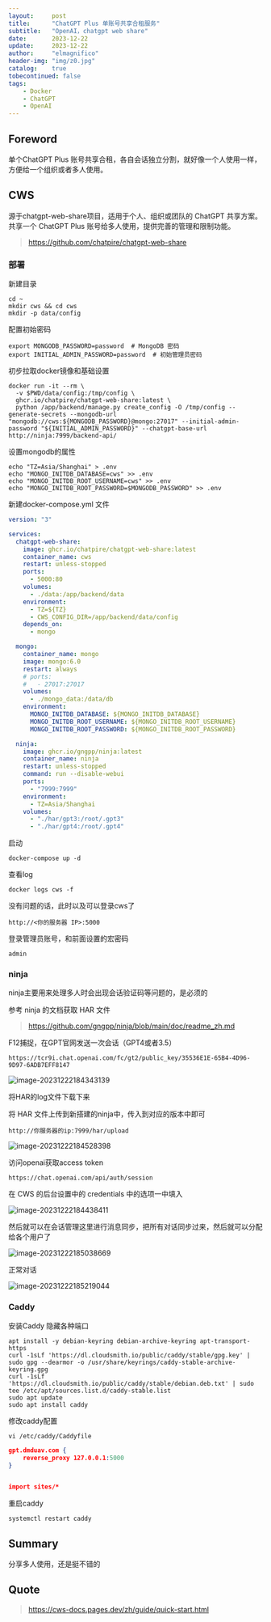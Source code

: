 ```yaml
---
layout:     post
title:      "ChatGPT Plus 单账号共享合租服务"
subtitle:   "OpenAI，chatgpt web share"
date:       2023-12-22
update:     2023-12-22
author:     "elmagnifico"
header-img: "img/z0.jpg"
catalog:    true
tobecontinued: false
tags:
    - Docker
    - ChatGPT
    - OpenAI
---
```


## Foreword

单个ChatGPT Plus 账号共享合租，各自会话独立分割，就好像一个人使用一样，方便给一个组织或者多人使用。



## CWS

源于chatgpt-web-share项目，适用于个人、组织或团队的 ChatGPT 共享方案。共享一个 ChatGPT Plus 账号给多人使用，提供完善的管理和限制功能。

> https://github.com/chatpire/chatgpt-web-share



### 部署

新建目录

```shell
cd ~
mkdir cws && cd cws
mkdir -p data/config
```



配置初始密码

```shell
export MONGODB_PASSWORD=password  # MongoDB 密码
export INITIAL_ADMIN_PASSWORD=password  # 初始管理员密码
```



初步拉取docker镜像和基础设置

```shell
docker run -it --rm \
  -v $PWD/data/config:/tmp/config \
  ghcr.io/chatpire/chatgpt-web-share:latest \
  python /app/backend/manage.py create_config -O /tmp/config --generate-secrets --mongodb-url "mongodb://cws:${MONGODB_PASSWORD}@mongo:27017" --initial-admin-password "${INITIAL_ADMIN_PASSWORD}" --chatgpt-base-url http://ninja:7999/backend-api/
```



设置mongodb的属性

```shell
echo "TZ=Asia/Shanghai" > .env
echo "MONGO_INITDB_DATABASE=cws" >> .env
echo "MONGO_INITDB_ROOT_USERNAME=cws" >> .env
echo "MONGO_INITDB_ROOT_PASSWORD=$MONGODB_PASSWORD" >> .env
```



新建docker-compose.yml 文件

```yaml
version: "3"

services:
  chatgpt-web-share:
    image: ghcr.io/chatpire/chatgpt-web-share:latest
    container_name: cws
    restart: unless-stopped
    ports:
      - 5000:80
    volumes:
      - ./data:/app/backend/data
    environment:
      - TZ=${TZ}
      - CWS_CONFIG_DIR=/app/backend/data/config
    depends_on:
      - mongo

  mongo:
    container_name: mongo
    image: mongo:6.0
    restart: always
    # ports:
    #   - 27017:27017
    volumes:
      - ./mongo_data:/data/db
    environment:
      MONGO_INITDB_DATABASE: ${MONGO_INITDB_DATABASE}
      MONGO_INITDB_ROOT_USERNAME: ${MONGO_INITDB_ROOT_USERNAME}
      MONGO_INITDB_ROOT_PASSWORD: ${MONGO_INITDB_ROOT_PASSWORD}

  ninja:
    image: ghcr.io/gngpp/ninja:latest
    container_name: ninja
    restart: unless-stopped
    command: run --disable-webui
    ports:
      - "7999:7999"
    environment:
      - TZ=Asia/Shanghai
    volumes:
      - "./har/gpt3:/root/.gpt3"
      - "./har/gpt4:/root/.gpt4"

```



启动

```
docker-compose up -d
```



查看log

```
docker logs cws -f
```



没有问题的话，此时以及可以登录cws了

```
http://<你的服务器 IP>:5000
```



登录管理员账号，和前面设置的宏密码

```
admin
```



### ninja

ninja主要用来处理多人时会出现会话验证码等问题的，是必须的



参考 ninja 的文档获取 HAR 文件

> https://github.com/gngpp/ninja/blob/main/doc/readme_zh.md

F12捕捉，在GPT官网发送一次会话（GPT4或者3.5）

```
https://tcr9i.chat.openai.com/fc/gt2/public_key/35536E1E-65B4-4D96-9D97-6ADB7EFF8147
```

![image-20231222184343139](https://img.elmagnifico.tech/static/upload/elmagnifico/image-20231222184343139.png)



将HAR的log文件下载下来

将 HAR 文件上传到新搭建的ninja中，传入到对应的版本中即可

```
http://你服务器的ip:7999/har/upload
```

![image-20231222184528398](https://img.elmagnifico.tech/static/upload/elmagnifico/image-20231222184528398.png)



访问openai获取access token

```
https://chat.openai.com/api/auth/session
```

在 CWS 的后台设置中的 credentials 中的选项一中填入

![image-20231222184438411](https://img.elmagnifico.tech/static/upload/elmagnifico/image-20231222184438411.png)



然后就可以在会话管理这里进行消息同步，把所有对话同步过来，然后就可以分配给各个用户了

![image-20231222185038669](https://img.elmagnifico.tech/static/upload/elmagnifico/image-20231222185038669.png)

正常对话

![image-20231222185219044](https://img.elmagnifico.tech/static/upload/elmagnifico/image-20231222185219044.png)



### Caddy

安装Caddy 隐藏各种端口

```
apt install -y debian-keyring debian-archive-keyring apt-transport-https
curl -1sLf 'https://dl.cloudsmith.io/public/caddy/stable/gpg.key' | sudo gpg --dearmor -o /usr/share/keyrings/caddy-stable-archive-keyring.gpg
curl -1sLf 'https://dl.cloudsmith.io/public/caddy/stable/debian.deb.txt' | sudo tee /etc/apt/sources.list.d/caddy-stable.list
sudo apt update
sudo apt install caddy

```



修改caddy配置

```
vi /etc/caddy/Caddyfile
```



```json
gpt.dmduav.com {
    reverse_proxy 127.0.0.1:5000
}


import sites/*

```



重启caddy

```
systemctl restart caddy
```



## Summary

分享多人使用，还是挺不错的



## Quote

> https://cws-docs.pages.dev/zh/guide/quick-start.html

